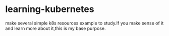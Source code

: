 # learning-kubernetes
make several simple k8s resources example to study.If you make sense of it and learn more about it,this is my base purpose.
